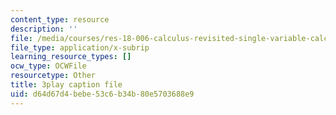 ```yaml
---
content_type: resource
description: ''
file: /media/courses/res-18-006-calculus-revisited-single-variable-calculus-fall-2010/d64d67d4bebe53c6b34b80e5703688e9_4Ywsdc6pCOk.vtt
file_type: application/x-subrip
learning_resource_types: []
ocw_type: OCWFile
resourcetype: Other
title: 3play caption file
uid: d64d67d4-bebe-53c6-b34b-80e5703688e9
---
```

